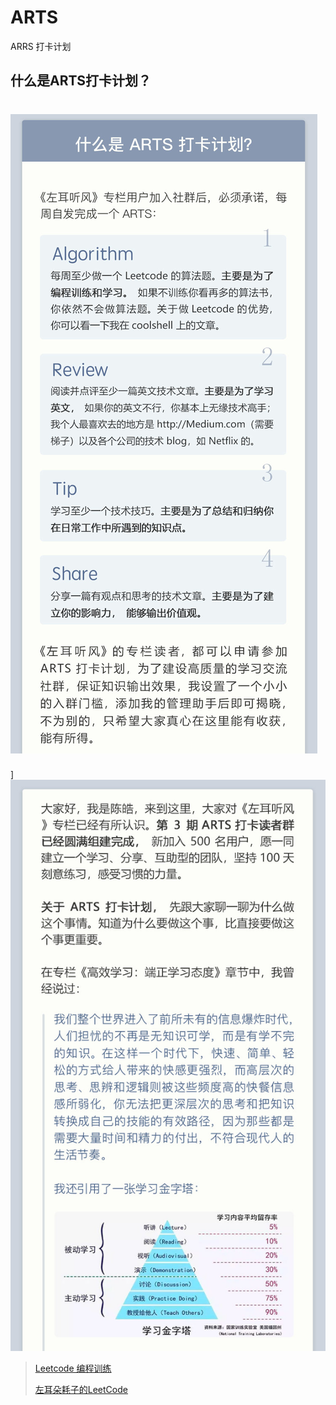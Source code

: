 



# ARTS

ARRS 打卡计划



## 什么是ARTS打卡计划？

# ![53aa23a64b38291433ab59431bd61075](./53aa23a64b38291433ab59431bd61075.jpg)



]![27b03ffde4694aa25cfdd775554f6016](./27b03ffde4694aa25cfdd775554f6016.jpg)





> [Leetcode 编程训练](<https://coolshell.cn/articles/12052.html>)
>
> [左耳朵耗子的LeetCode](<https://github.com/haoel/leetcode/tree/master/algorithms>)